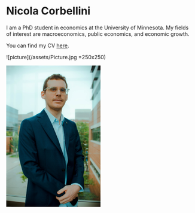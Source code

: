 # Nicola Corbellini
I am a PhD student in economics at the University of Minnesota. My fields of interest are macroeconomics, public economics, and economic growth.

You can find my CV [here](/assets/Nicola_Corbellini_CV.pdf).  

![picture](/assets/Picture.jpg  =250x250)

<img src="/assets/Picture.jpg" width=50% height=50%>



 
